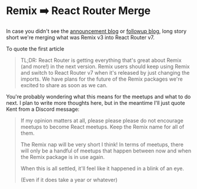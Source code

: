 # Remix ➡️ React Router Merge

In case you didn't see the [announcement blog](https://remix.run/blog/merging-remix-and-react-router) or [followup blog](https://remix.run/blog/incremental-path-to-react-19), long story short we're merging what was Remix v3 into React Router v7.

To quote the first article

> TL;DR: React Router is getting everything that's great about Remix (and more!) in the next version. Remix users should keep using Remix and switch to React Router v7 when it's released by just changing the imports. We have plans for the future of the Remix packages we're excited to share as soon as we can.

You're probably wondering what this means for the meetups and what to do next. I plan to write more thoughts here, but in the meantime I'll just quote Kent from a Discord message:

> If my opinion matters at all, please please please do not encourage meetups to become React meetups. Keep the Remix name for all of them.
>
> The Remix nap will be very short I think! In terms of meetups, there will only be a handful of meetups that happen between now and when the Remix package is in use again.
>
> When this is all settled, it'll feel like it happened in a blink of an eye.
>
> (Even if it does take a year or whatever)
